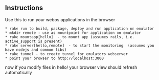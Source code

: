## Instructions
Use this to run your webos applications in the browser

	* rake run to build, package, deploy and run application on emulator
	* mkdir remote - use as mountpoint for application on emulator
	* rake mountapp[hello]  - to mount app (assumes rails, i.e. active_support is present)
	* rake server[hello,remote]  - to start the monitoring  (assumes you have nodejs and common libs)
	* rake tunnel - to create tunnel for emulators webserver
	* point your browser to http://localhost:3000

now if you modify files in hello/ your browser view should refresh automatically


